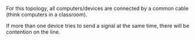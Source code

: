 For this topology, all computers/devices are connected by a common cable (think computers in a classroom).

If more than one device tries to send a signal at the same time, there will be contention on the line.
